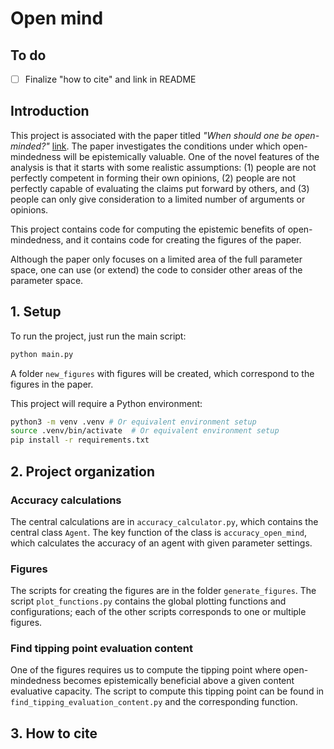 # Open mind

## To do
 - [ ] Finalize "how to cite" and link in README

## Introduction
This project is associated with the paper titled *"When should one be open-minded?"* 
[link](). The paper investigates the conditions under which open-mindedness will be 
epistemically valuable. One of the novel features of the analysis is that it starts 
with some realistic assumptions: (1) people are not perfectly competent in forming their 
own opinions, (2) people are not perfectly capable of evaluating the claims put forward 
by others, and (3) people can only give consideration to a limited number of arguments 
or opinions.

This project contains code for computing the epistemic benefits of open-mindedness, 
and it contains code for creating the figures of the paper. 

Although the paper only focuses on a limited area of the full parameter space, one 
can use (or extend) the code to consider  other areas of the parameter space. 

## 1. Setup

To run the project, just run the main script:

```bash
python main.py
```

A folder `new_figures` with figures will be created, which correspond to the figures 
in the paper.

This project will require a Python environment:

```bash
python3 -m venv .venv # Or equivalent environment setup
source .venv/bin/activate  # Or equivalent environment setup
pip install -r requirements.txt
```

## 2. Project organization

### Accuracy calculations
The central calculations are in `accuracy_calculator.py`, which contains the 
central class `Agent`. The key function of the class is `accuracy_open_mind`, 
which calculates the accuracy of an agent with given parameter settings. 

### Figures
The scripts for creating the figures are in the folder `generate_figures`. The 
script `plot_functions.py` contains the global plotting functions and 
configurations; each of the other scripts corresponds to one or multiple figures. 

### Find tipping point evaluation content
One of the figures requires us to compute the tipping point where open-mindedness 
becomes epistemically beneficial above a given content evaluative capacity. The 
script to compute this tipping point can be found in 
`find_tipping_evaluation_content.py` and the corresponding function. 

## 3. How to cite
